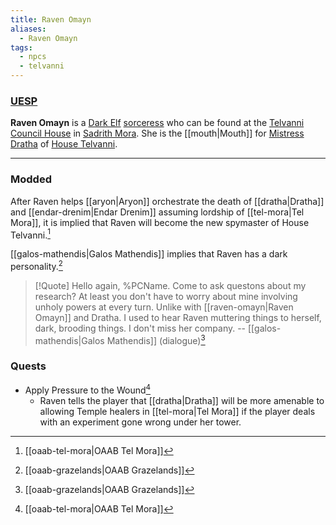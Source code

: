 ```yaml
---
title: Raven Omayn
aliases:
  - Raven Omayn
tags:
  - npcs
  - telvanni
---
```

### [UESP](https://en.uesp.net/wiki/Morrowind:Raven_Omayn)
**Raven Omayn** is a [Dark Elf](https://en.uesp.net/wiki/Morrowind:Dark_Elf "Morrowind:Dark Elf") [sorceress](https://en.uesp.net/wiki/Morrowind:Sorcerer "Morrowind:Sorcerer") who can be found at the [Telvanni Council House](https://en.uesp.net/wiki/Morrowind:Telvanni_Council_House "Morrowind:Telvanni Council House") in [Sadrith Mora](https://en.uesp.net/wiki/Morrowind:Sadrith_Mora "Morrowind:Sadrith Mora"). She is the [[mouth|Mouth]] for [Mistress Dratha](https://en.uesp.net/wiki/Morrowind:Dratha "Morrowind:Dratha") of [House Telvanni](https://en.uesp.net/wiki/Morrowind:House_Telvanni "Morrowind:House Telvanni").

***
### Modded
After Raven helps [[aryon|Aryon]] orchestrate the death of [[dratha|Dratha]] and [[endar-drenim|Endar Drenim]] assuming lordship of [[tel-mora|Tel Mora]], it is implied that Raven will become the new spymaster of House Telvanni.[^1]

[[galos-mathendis|Galos Mathendis]] implies that Raven has a dark personality.[^2]

> [!Quote]
> Hello again, %PCName. Come to ask questons about my research? At least you don't have to worry about mine involving unholy powers at every turn. Unlike with [[raven-omayn|Raven Omayn]] and Dratha. I used to hear Raven muttering things to herself, dark, brooding things. I don't miss her company.
> -- [[galos-mathendis|Galos Mathendis]] (dialogue)[^2]
### Quests
* Apply Pressure to the Wound[^1]
	* Raven tells the player that [[dratha|Dratha]] will be more amenable to allowing Temple healers in [[tel-mora|Tel Mora]] if the player deals with an experiment gone wrong under her tower.

[^1]: [[oaab-tel-mora|OAAB Tel Mora]]
[^2]: [[oaab-grazelands|OAAB Grazelands]]